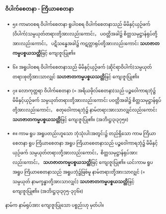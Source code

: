 ### ဝိပါက်စေတနာ - ကြိယာစေတနာ

- ၅။ ကာမာဝစရ ဝိပါက်စေတနာ ရူပါဝစရ ဝိပါက်စေတနာသည် မိမိနှင့်ယှဉ်ဖက် (ဝိပါက်)သမ္ပယုတ်တရားတို့အားလည်းကောင်း， ပဝတ္တိအခါ၌ စိတ္တသမုဋ္ဌာန်ရုပ်တို့အားလည်းကောင်း， ပဋိသန္ဓေအခါ၌ ကဋတ္တာရုပ်တို့အားလည်းကောင်း **သဟဇာတကမ္မပစ္စယသတ္တိ**ဖြင့် ကျေးဇူးပြု၏။

- ၆။ အရူပါဝစရ ဝိပါက်စေတနာသည် မိမိနှင့်ယှဉ်ဖက် (ဆိုင်ရာဝိပါက်)သမ္ပယုတ်တရားစုတို့အားသာလျှင် **သဟဇာတကမ္မပစ္စယသတ္တိ**ဖြင့် ကျေးဇူးပြု၏။

- ၇။ လောကုတ္တရာ ဝိပါက်စေတနာ (= အရိယဖိုလ်စေတနာ)သည် ပဉ္စဝေါကာရဘုံ၌ မိမိနှင့်ယှဉ်ဖက် သမ္ပယုတ်တရားတို့အားလည်းကောင်း ပဝတ္တိအခါ၌ စိတ္တသမုဋ္ဌာန်ရုပ်တို့အားလည်းကောင်း， စတုဝေါကာရဘုံ၌ နာမ်တရားအားသာလျှင်လည်းကောင်း **သဟဇာတကမ္မပစ္စယသတ္တိ**ဖြင့် ကျေးဇူးပြု၏။ (အဘိ၊ဋ္ဌ၊၃၊၃၇၅။)

- ၈။ ကာမ ရူပ အရူပတည်းဟူသော ဘုံသုံးပါးအတွင်း၌ တည်ရှိသော ကာမ ကြိယာစေတနာ ရူပ ကြိယာစေတနာ အရူပ ကြိယာစေတနာသည် ပဉ္စဝေါကာရဘုံ၌ မိမိနှင့်ယှဉ်ဖက် သမ္ပယုတ်တရားတို့အားလည်းကောင်း，စိတ္တသမုဋ္ဌာန်ရုပ်အားလည်းကောင်း， **သဟဇာတကမ္မပစ္စယသတ္တိ**ဖြင့် ကျေးဇူးပြု၏။ 
ယင်းကာမ ရူပ အရူပ ကြိယာစေတနာသည် အရူပဘုံ၌ဖြစ်မူ နာမ်တရားတို့အားသာလျှင် (= သမ္ပယုတ် နာမက္ခန္ဓာတို့အားသာလျှင်) **သဟဇာတကမ္မပစ္စယသတ္တိ**ဖြင့် ကျေးဇူးပြု၏။ (အဘိ၊ဋ္ဌ၊၃၊၃၇၅-၃၇၆။)

နာမ်က နာမ်ရုပ်အား ကျေးဇူးပြုသော ပစ္စည်းဟု မှတ်ပါ။
